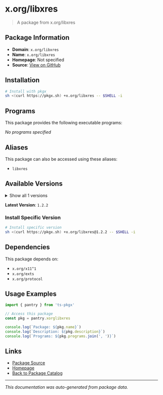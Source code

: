 # x.org/libxres

> A package from x.org/libxres

## Package Information

- **Domain**: `x.org/libxres`
- **Name**: `x.org/libxres`
- **Homepage**: Not specified
- **Source**: [View on GitHub](https://github.com/pkgxdev/pantry/tree/main/projects/x.org/libxres/package.yml)

## Installation

```bash
# Install with pkgx
sh <(curl https://pkgx.sh) +x.org/libxres -- $SHELL -i
```

## Programs

This package provides the following executable programs:

*No programs specified*

## Aliases

This package can also be accessed using these aliases:

- `libxres`

## Available Versions

<details>
<summary>Show all 1 versions</summary>

- `1.2.2`

</details>

**Latest Version**: `1.2.2`

### Install Specific Version

```bash
# Install specific version
sh <(curl https://pkgx.sh) +x.org/libxres@1.2.2 -- $SHELL -i
```

## Dependencies

This package depends on:

- `x.org/x11^1`
- `x.org/exts`
- `x.org/protocol`

## Usage Examples

```typescript
import { pantry } from 'ts-pkgx'

// Access this package
const pkg = pantry.xorglibxres

console.log(`Package: ${pkg.name}`)
console.log(`Description: ${pkg.description}`)
console.log(`Programs: ${pkg.programs.join(', ')}`)
```

## Links

- [Package Source](https://github.com/pkgxdev/pantry/tree/main/projects/x.org/libxres/package.yml)
- [Homepage](#)
- [Back to Package Catalog](../package-catalog.md)

---

*This documentation was auto-generated from package data.*
